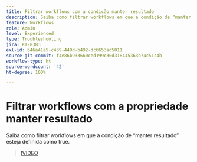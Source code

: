 ```yaml
---
title: Filtrar workflows com a condição manter resultado
description: Saiba como filtrar workflows em que a condição de “manter resultado” esteja definida como true.
feature: Workflows
role: Admin
level: Experienced
type: Troubleshooting
jira: KT-8383
exl-id: b46a41a5-c439-440d-b492-dc6653ad5011
source-git-commit: f4e86b933660ced199c30d318445363b74c51c4b
workflow-type: ht
source-wordcount: '42'
ht-degree: 100%

---
```


# Filtrar workflows com a propriedade manter resultado

Saiba como filtrar workflows em que a condição de “manter resultado” esteja definida como true.

>[!VIDEO](https://video.tv.adobe.com/v/335888?quality=12&learn=on)
